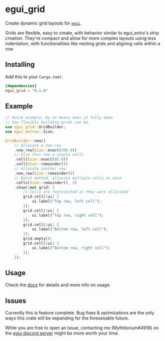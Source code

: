 # egui_grid

Create dynamic grid layouts for [`egui`](https://github.com/emilk/egui).

Grids are flexible, easy to create, with behavior similar to egui_extra's strip creation. They're compact and allow for more complex layouts using less indentation,
with functionalities like nesting grids and aligning cells within a row.

## Installing

Add this to your `Cargo.toml`:

```toml
[dependencies]
egui_grid = "0.1.0"
```

## Example

``` rust
// Quick example, by no means does it fully demo
// how flexible building grids can be.
use egui_grid::GridBuilder;
use egui_extras::Size;

GridBuilder::new()
    // Allocate a new row
    .new_row(Size::exact(200.0))
    // Give this row a couple cells
    .cell(Size::exact(85.0))
    .cell(Size::remainder())
    // Allocate another row
    .new_row(Size::remainder())
    // Batch method, allocate multiple cells at once
    .cells(Size::remainder(), 3)
    .show(|mut grid| {
        // Cells are represented as they were allocated
        grid.cell(|ui| {
            ui.label("Top row, left cell");
        });
        grid.cell(|ui| {
            ui.label("Top row, right cell");
        });
        grid.cell(|ui| {
            ui.label("Bottom row, left cell");
        });
        grid.empty();
        grid.cell(|ui| {
            ui.label("Bottom row, right cell");
        });
    });
```

## Usage

Check the [docs](https://docs.rs/egui_grid/latest/egui_grid/) for details and more info on usage.

## Issues

Currently this is feature complete. Bug fixes & optimizations are the only ways this crate will be expanding for the foreseeable future.

While you are free to open an issue, contacting me (Mythitorium#4918) on the [egui discord server](https://discord.gg/wdkZkEdXks) might be more worth your time.

